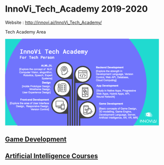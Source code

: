 # InnoVi_Tech_Academy 2019-2020

Website : http://innovi.ai/InnoVi_Tech_Academy/

Tech Academy Area

![Image description](https://github.com/innoviai/InnoVi_Tech_Academy/blob/master/image/TechAcademy_Area.png)

## [Game Development](../../tree/master/game_development)

## [Artificial Intelligence Courses](../../tree/master/Artificial_Intelligence_Training)
